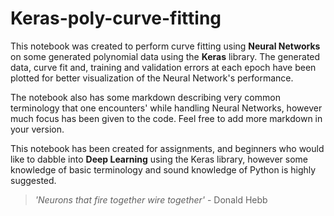 # Keras-poly-curve-fitting

This notebook was created to perform curve fitting using **Neural Networks** on some generated polynomial data using the **Keras** library. The generated data, curve fit and, training and validation errors at each epoch have been plotted for better visualization of the Neural Network's performance.

The notebook also has some markdown describing very common terminology that one encounters' while handling Neural Networks, however much focus has been given to the code. Feel free to add more markdown in your version.

This notebook has been created for assignments, and beginners who would like to dabble into **Deep Learning** using the Keras library, however some knowledge of basic terminology and sound knowledge of Python is highly suggested. 

>_'Neurons that fire together wire together'_ - Donald Hebb
